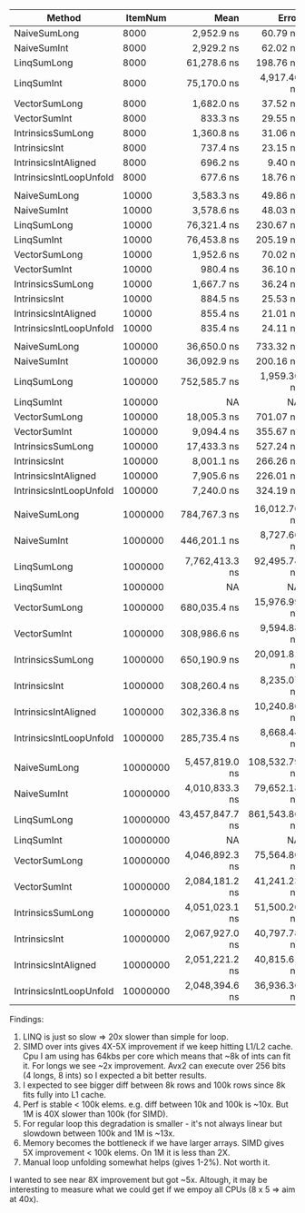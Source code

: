 |                  Method |  ItemNum |            Mean |         Error |          StdDev |          Median | Ratio | RatioSD |
|------------------------ |--------- |----------------:|--------------:|----------------:|----------------:|------:|--------:|
|            NaiveSumLong |     8000 |      2,952.9 ns |      60.79 ns |        62.43 ns |      2,900.0 ns |  1.01 |    0.03 |
|             NaiveSumInt |     8000 |      2,929.2 ns |      62.02 ns |        80.65 ns |      2,900.0 ns |  1.00 |    0.00 |
|             LinqSumLong |     8000 |     61,278.6 ns |     198.76 ns |       176.19 ns |     61,250.0 ns | 20.84 |    0.59 |
|              LinqSumInt |     8000 |     75,170.0 ns |   4,917.40 ns |    14,499.07 ns |     62,050.0 ns | 25.20 |    4.82 |
|           VectorSumLong |     8000 |      1,682.0 ns |      37.52 ns |       103.97 ns |      1,700.0 ns |  0.56 |    0.04 |
|            VectorSumInt |     8000 |        833.3 ns |      29.55 ns |        83.84 ns |        800.0 ns |  0.30 |    0.04 |
|       IntrinsicsSumLong |     8000 |      1,360.8 ns |      31.06 ns |        80.73 ns |      1,400.0 ns |  0.47 |    0.04 |
|           IntrinsicsInt |     8000 |        737.4 ns |      23.15 ns |        67.89 ns |        700.0 ns |  0.25 |    0.02 |
|    IntrinsicsIntAligned |     8000 |        696.2 ns |       9.40 ns |        19.42 ns |        700.0 ns |  0.24 |    0.01 |
| IntrinsicsIntLoopUnfold |     8000 |        677.6 ns |      18.76 ns |        54.74 ns |        700.0 ns |  0.23 |    0.02 |
|                         |          |                 |               |                 |                 |       |         |
|            NaiveSumLong |    10000 |      3,583.3 ns |      49.86 ns |        38.92 ns |      3,600.0 ns |  1.00 |    0.02 |
|             NaiveSumInt |    10000 |      3,578.6 ns |      48.03 ns |        42.58 ns |      3,600.0 ns |  1.00 |    0.00 |
|             LinqSumLong |    10000 |     76,321.4 ns |     230.67 ns |       204.48 ns |     76,300.0 ns | 21.33 |    0.25 |
|              LinqSumInt |    10000 |     76,453.8 ns |     205.19 ns |       171.34 ns |     76,500.0 ns | 21.33 |    0.23 |
|           VectorSumLong |    10000 |      1,952.6 ns |      70.02 ns |       203.15 ns |      2,000.0 ns |  0.55 |    0.05 |
|            VectorSumInt |    10000 |        980.4 ns |      36.10 ns |       104.72 ns |      1,000.0 ns |  0.28 |    0.03 |
|       IntrinsicsSumLong |    10000 |      1,667.7 ns |      36.24 ns |        82.53 ns |      1,700.0 ns |  0.48 |    0.03 |
|           IntrinsicsInt |    10000 |        884.5 ns |      25.53 ns |        74.08 ns |        900.0 ns |  0.25 |    0.02 |
|    IntrinsicsIntAligned |    10000 |        855.4 ns |      21.01 ns |        52.71 ns |        900.0 ns |  0.24 |    0.02 |
| IntrinsicsIntLoopUnfold |    10000 |        835.4 ns |      24.11 ns |        69.55 ns |        800.0 ns |  0.24 |    0.02 |
|                         |          |                 |               |                 |                 |       |         |
|            NaiveSumLong |   100000 |     36,650.0 ns |     733.32 ns |       844.49 ns |     36,250.0 ns |  1.01 |    0.02 |
|             NaiveSumInt |   100000 |     36,092.9 ns |     200.16 ns |       177.44 ns |     36,050.0 ns |  1.00 |    0.00 |
|             LinqSumLong |   100000 |    752,585.7 ns |   1,959.30 ns |     1,736.87 ns |    752,700.0 ns | 20.85 |    0.10 |
|              LinqSumInt |   100000 |              NA |            NA |              NA |              NA |     ? |       ? |
|           VectorSumLong |   100000 |     18,005.3 ns |     701.07 ns |     2,000.18 ns |     17,850.0 ns |  0.52 |    0.07 |
|            VectorSumInt |   100000 |      9,094.4 ns |     355.67 ns |       991.46 ns |      8,900.0 ns |  0.26 |    0.03 |
|       IntrinsicsSumLong |   100000 |     17,433.3 ns |     527.24 ns |     1,521.20 ns |     17,050.0 ns |  0.49 |    0.05 |
|           IntrinsicsInt |   100000 |      8,001.1 ns |     266.26 ns |       759.67 ns |      7,750.0 ns |  0.22 |    0.03 |
|    IntrinsicsIntAligned |   100000 |      7,905.6 ns |     226.01 ns |       630.03 ns |      7,600.0 ns |  0.22 |    0.02 |
| IntrinsicsIntLoopUnfold |   100000 |      7,240.0 ns |     324.19 ns |       930.16 ns |      6,700.0 ns |  0.20 |    0.02 |
|                         |          |                 |               |                 |                 |       |         |
|            NaiveSumLong |  1000000 |    784,767.3 ns |  16,012.76 ns |    46,709.97 ns |    792,850.0 ns |  1.76 |    0.14 |
|             NaiveSumInt |  1000000 |    446,201.1 ns |   8,727.66 ns |    23,891.83 ns |    443,900.0 ns |  1.00 |    0.00 |
|             LinqSumLong |  1000000 |  7,762,413.3 ns |  92,495.74 ns |    86,520.57 ns |  7,778,300.0 ns | 17.41 |    0.97 |
|              LinqSumInt |  1000000 |              NA |            NA |              NA |              NA |     ? |       ? |
|           VectorSumLong |  1000000 |    680,035.4 ns |  15,976.99 ns |    46,857.73 ns |    693,500.0 ns |  1.53 |    0.13 |
|            VectorSumInt |  1000000 |    308,986.6 ns |   9,594.88 ns |    27,836.48 ns |    304,600.0 ns |  0.70 |    0.08 |
|       IntrinsicsSumLong |  1000000 |    650,190.9 ns |  20,091.81 ns |    58,925.81 ns |    667,700.0 ns |  1.47 |    0.16 |
|           IntrinsicsInt |  1000000 |    308,260.4 ns |   8,235.07 ns |    23,760.06 ns |    310,900.0 ns |  0.69 |    0.07 |
|    IntrinsicsIntAligned |  1000000 |    302,336.8 ns |  10,240.86 ns |    29,382.95 ns |    303,000.0 ns |  0.68 |    0.07 |
| IntrinsicsIntLoopUnfold |  1000000 |    285,735.4 ns |   8,668.44 ns |    25,423.04 ns |    280,400.0 ns |  0.64 |    0.06 |
|                         |          |                 |               |                 |                 |       |         |
|            NaiveSumLong | 10000000 |  5,457,819.0 ns | 108,532.79 ns |   129,200.56 ns |  5,453,100.0 ns |  1.36 |    0.05 |
|             NaiveSumInt | 10000000 |  4,010,833.3 ns |  79,652.18 ns |    74,506.70 ns |  3,995,300.0 ns |  1.00 |    0.00 |
|             LinqSumLong | 10000000 | 43,457,847.7 ns | 861,543.86 ns | 2,343,893.61 ns | 42,850,950.0 ns | 11.41 |    0.35 |
|              LinqSumInt | 10000000 |              NA |            NA |              NA |              NA |     ? |       ? |
|           VectorSumLong | 10000000 |  4,046,892.3 ns |  75,564.80 ns |    63,100.03 ns |  4,037,800.0 ns |  1.01 |    0.02 |
|            VectorSumInt | 10000000 |  2,084,181.2 ns |  41,241.23 ns |    64,207.63 ns |  2,078,950.0 ns |  0.52 |    0.02 |
|       IntrinsicsSumLong | 10000000 |  4,051,023.1 ns |  51,500.20 ns |    43,005.00 ns |  4,055,300.0 ns |  1.01 |    0.02 |
|           IntrinsicsInt | 10000000 |  2,067,927.0 ns |  40,797.78 ns |    69,277.73 ns |  2,058,300.0 ns |  0.52 |    0.02 |
|    IntrinsicsIntAligned | 10000000 |  2,051,221.2 ns |  40,815.61 ns |    64,737.88 ns |  2,036,700.0 ns |  0.51 |    0.02 |
| IntrinsicsIntLoopUnfold | 10000000 |  2,048,394.6 ns |  36,936.36 ns |    62,720.75 ns |  2,051,100.0 ns |  0.52 |    0.02 |

Findings:

1. LINQ is just so slow => 20x slower than simple for loop.
2. SIMD over ints gives 4X-5X improvement if we keep hitting L1/L2 cache. Cpu I am using has 64kbs per core which means that ~8k of ints can fit it. For longs we see ~2x improvement. Avx2 can execute over 256 bits (4 longs, 8 ints) so I expected a bit better results.
3. I expected to see bigger diff between 8k rows and 100k rows since 8k fits fully into L1 cache.
4. Perf is stable < 100k elems. e.g. diff between 10k and 100k is ~10x. But 1M is 40X slower than 100k (for SIMD).
5. For regular loop this degradation is smaller - it's not always linear but slowdown between 100k and 1M is ~13x.
6. Memory becomes the bottleneck if we have larger arrays. SIMD gives 5X improvement < 100k elems. On 1M it is less than 2X.
7. Manual loop unfolding somewhat helps (gives 1-2%). Not worth it.

I wanted to see near 8X improvement but got ~5x. Altough, it may be interesting to measure what we could get if we empoy all CPUs (8 x 5 => aim at 40x).
